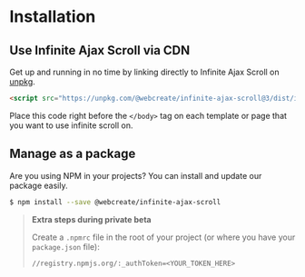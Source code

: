 # Installation

## Use Infinite Ajax Scroll via CDN

Get up and running in no time by linking directly to Infinite Ajax Scroll on [unpkg](https://unpkg.com).

```html
<script src="https://unpkg.com/@webcreate/infinite-ajax-scroll@3/dist/infinite-ajax-scroll.min.js"></script>
```

Place this code right before the `</body>` tag on each template or page that you want to use infinite scroll on. 

## Manage as a package

Are you using NPM in your projects? You can install and update our package easily.

```bash
$ npm install --save @webcreate/infinite-ajax-scroll
```

> **Extra steps during private beta**
>
> Create a `.npmrc` file in the root of your project (or where you have your `package.json` file):
> 
> ```
> //registry.npmjs.org/:_authToken=<YOUR_TOKEN_HERE>
> ```
